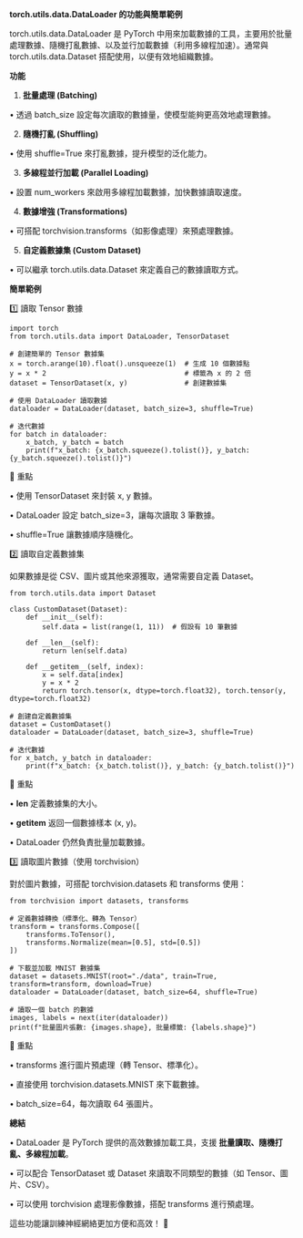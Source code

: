 **torch.utils.data.DataLoader 的功能與簡單範例**

torch.utils.data.DataLoader 是 PyTorch 中用來加載數據的工具，主要用於批量處理數據、隨機打亂數據、以及並行加載數據（利用多線程加速）。通常與 torch.utils.data.Dataset 搭配使用，以便有效地組織數據。

**功能**


1. **批量處理 (Batching)**

• 透過 batch_size 設定每次讀取的數據量，使模型能夠更高效地處理數據。


2. **隨機打亂 (Shuffling)**

• 使用 shuffle=True 來打亂數據，提升模型的泛化能力。


3. **多線程並行加載 (Parallel Loading)**

• 設置 num_workers 來啟用多線程加載數據，加快數據讀取速度。


4. **數據增強 (Transformations)**

• 可搭配 torchvision.transforms（如影像處理）來預處理數據。


5. **自定義數據集 (Custom Dataset)**

• 可以繼承 torch.utils.data.Dataset 來定義自己的數據讀取方式。

**簡單範例**

1️⃣ 讀取 Tensor 數據

```other
import torch
from torch.utils.data import DataLoader, TensorDataset

# 創建簡單的 Tensor 數據集
x = torch.arange(10).float().unsqueeze(1)  # 生成 10 個數據點
y = x * 2                                  # 標籤為 x 的 2 倍
dataset = TensorDataset(x, y)              # 創建數據集

# 使用 DataLoader 讀取數據
dataloader = DataLoader(dataset, batch_size=3, shuffle=True)

# 迭代數據
for batch in dataloader:
    x_batch, y_batch = batch
    print(f"x_batch: {x_batch.squeeze().tolist()}, y_batch: {y_batch.squeeze().tolist()}")
```


🔹 重點

• 使用 TensorDataset 來封裝 x, y 數據。

• DataLoader 設定 batch_size=3，讓每次讀取 3 筆數據。

• shuffle=True 讓數據順序隨機化。

2️⃣ 讀取自定義數據集

如果數據是從 CSV、圖片或其他來源獲取，通常需要自定義 Dataset。

```other
from torch.utils.data import Dataset

class CustomDataset(Dataset):
    def __init__(self):
        self.data = list(range(1, 11))  # 假設有 10 筆數據
    
    def __len__(self):
        return len(self.data)

    def __getitem__(self, index):
        x = self.data[index]
        y = x * 2
        return torch.tensor(x, dtype=torch.float32), torch.tensor(y, dtype=torch.float32)

# 創建自定義數據集
dataset = CustomDataset()
dataloader = DataLoader(dataset, batch_size=3, shuffle=True)

# 迭代數據
for x_batch, y_batch in dataloader:
    print(f"x_batch: {x_batch.tolist()}, y_batch: {y_batch.tolist()}")
```


🔹 重點

• **len** 定義數據集的大小。

• **getitem** 返回一個數據樣本 (x, y)。

• DataLoader 仍然負責批量加載數據。

3️⃣ 讀取圖片數據（使用 torchvision）

對於圖片數據，可搭配 torchvision.datasets 和 transforms 使用：

```other
from torchvision import datasets, transforms

# 定義數據轉換（標準化、轉為 Tensor）
transform = transforms.Compose([
    transforms.ToTensor(),
    transforms.Normalize(mean=[0.5], std=[0.5])
])

# 下載並加載 MNIST 數據集
dataset = datasets.MNIST(root="./data", train=True, transform=transform, download=True)
dataloader = DataLoader(dataset, batch_size=64, shuffle=True)

# 讀取一個 batch 的數據
images, labels = next(iter(dataloader))
print(f"批量圖片張數: {images.shape}, 批量標籤: {labels.shape}")
```


🔹 重點

• transforms 進行圖片預處理（轉 Tensor、標準化）。

• 直接使用 torchvision.datasets.MNIST 來下載數據。

• batch_size=64，每次讀取 64 張圖片。

**總結**

• DataLoader 是 PyTorch 提供的高效數據加載工具，支援 **批量讀取、隨機打亂、多線程加載**。

• 可以配合 TensorDataset 或 Dataset 來讀取不同類型的數據（如 Tensor、圖片、CSV）。

• 可以使用 torchvision 處理影像數據，搭配 transforms 進行預處理。

這些功能讓訓練神經網絡更加方便和高效！ 🚀

